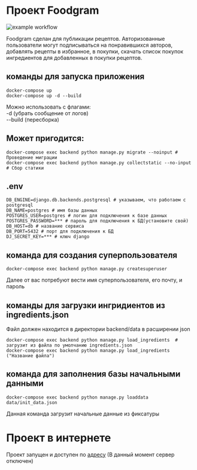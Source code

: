 # Проект Foodgram
![example workflow](https://github.com/NIK-TIGER-BILL/foodgram-project-react/actions/workflows/foodgram_workflow.yml/badge.svg)  

Foodgram сделан для публикации рецептов. Авторизованные пользователи
могут подписываться на понравившихся авторов, добавлять рецепты в избранное,
в покупки, скачать список покупок ингредиентов для добавленных в покупки
рецептов.

## команды для запуска приложения
```
docker-compose up
docker-compose up -d --build
```
Можно использовать с флагами:  
-d (убрать сообщение от логов)  
--build (пересборка)  
## Может пригодится:
```
docker-compose exec backend python manage.py migrate --noinput # Проведение миграции
docker-compose exec backend python manage.py collectstatic --no-input  # Сбор статики
```
## .env
```
DB_ENGINE=django.db.backends.postgresql # указываем, что работаем с postgresql
DB_NAME=postgres # имя базы данных
POSTGRES_USER=postgres # логин для подключения к базе данных
POSTGRES_PASSWORD=*** # пароль для подключения к БД(установите свой)
DB_HOST=db # название сервиса
DB_PORT=5432 # порт для подключения к БД
DJ_SECRET_KEY=*** # ключ django
```
## команда для создания суперпользователя
```
docker-compose exec backend python manage.py createsuperuser
```
Далее от вас потребуют вести имя суперпользователя, его почту, и пароль

## команды для загрузки ингридиентов из ingredients.json
Файл должен находится в директории backend/data в расширении json

```
docker-compose exec backend python manage.py load_ingredients  # загрузит из файла по умолчанию ingredients.json
docker-compose exec backend python manage.py load_ingredients ("Название файла")
```

## команда для заполнения базы начальными данными
```
docker-compose exec backend python manage.py loaddata data/init_data.json 
```
Данная команда загрузит начальные данные из фиксатуры

# Проект в интернете
Проект запущен и доступен по [адресу](http://62.84.113.196) (В данный момент сервер отключен)
